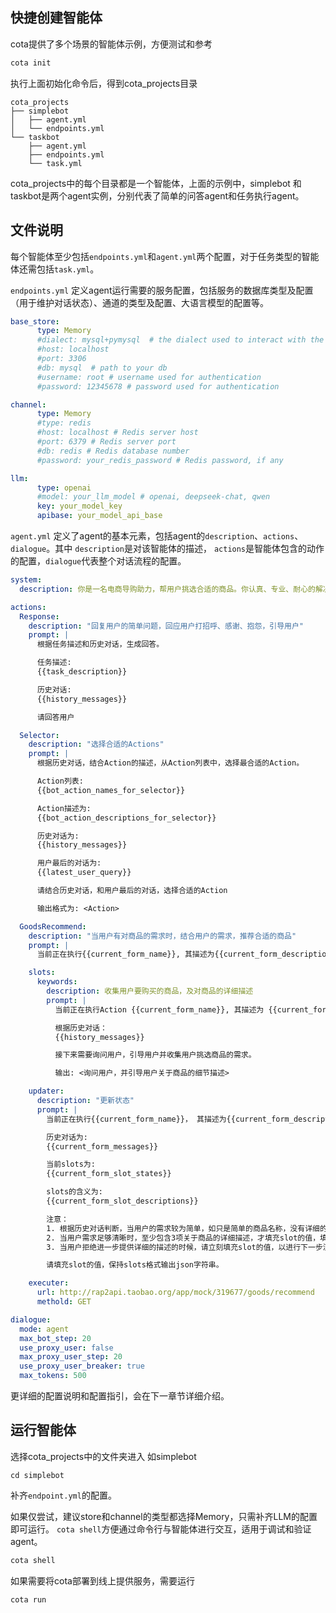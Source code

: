 ## 快捷创建智能体

cota提供了多个场景的智能体示例，方便测试和参考

```bash
cota init
```

执行上面初始化命令后，得到cota_projects目录
```
cota_projects
├── simplebot
│   ├── agent.yml
│   └── endpoints.yml
└── taskbot
    ├── agent.yml
    ├── endpoints.yml
    └── task.yml
```
cota_projects中的每个目录都是一个智能体，上面的示例中，simplebot 和 taskbot是两个agent实例，分别代表了简单的问答agent和任务执行agent。

## 文件说明

每个智能体至少包括`endpoints.yml`和`agent.yml`两个配置，对于任务类型的智能体还需包括`task.yml`。

`endpoints.yml` 定义agent运行需要的服务配置，包括服务的数据库类型及配置（用于维护对话状态）、通道的类型及配置、大语言模型的配置等。

```yml
base_store:
      type: Memory
      #dialect: mysql+pymysql  # the dialect used to interact with the db
      #host: localhost
      #port: 3306
      #db: mysql  # path to your db
      #username: root # username used for authentication
      #password: 12345678 # password used for authentication

channel:
      type: Memory
      #type: redis
      #host: localhost # Redis server host
      #port: 6379 # Redis server port
      #db: redis # Redis database number
      #password: your_redis_password # Redis password, if any

llm:
      type: openai
      #model: your_llm_model # openai, deepseek-chat, qwen 
      key: your_model_key
      apibase: your_model_api_base
```

`agent.yml` 定义了agent的基本元素，包括agent的`description`、`actions`、`dialogue`。其中 `description`是对该智能体的描述，
`actions`是智能体包含的动作的配置，`dialogue`代表整个对话流程的配置。

```yml
system:
  description: 你是一名电商导购助力，帮用户挑选合适的商品。你认真、专业、耐心的解决用户在购物中遇到的问题。

actions:
  Response:
    description: "回复用户的简单问题，回应用户打招呼、感谢、抱怨，引导用户"
    prompt: |
      根据任务描述和历史对话，生成回答。

      任务描述:
      {{task_description}}

      历史对话:
      {{history_messages}}

      请回答用户

  Selector:
    description: "选择合适的Actions"
    prompt: |
      根据历史对话，结合Action的描述，从Action列表中，选择最合适的Action。

      Action列表:
      {{bot_action_names_for_selector}}

      Action描述为:
      {{bot_action_descriptions_for_selector}}

      历史对话为:
      {{history_messages}}

      用户最后的对话为:
      {{latest_user_query}}

      请结合历史对话，和用户最后的对话，选择合适的Action

      输出格式为: <Action>

  GoodsRecommend:
    description: "当用户有对商品的需求时，结合用户的需求，推荐合适的商品"
    prompt: |      
      当前正在执行{{current_form_name}}, 其描述为{{current_form_description}}，请将结果{{current_form_execute_result}}返回。

    slots:
      keywords:
        description: 收集用户要购买的商品，及对商品的详细描述
        prompt: |
          当前正在执行Action {{current_form_name}}, 其描述为 {{current_form_description}}。

          根据历史对话：
          {{history_messages}}

          接下来需要询问用户，引导用户并收集用户挑选商品的需求。

          输出: <询问用户，并引导用户关于商品的细节描述>

    updater:
      description: "更新状态"
      prompt: |
        当前正在执行{{current_form_name}}， 其描述为{{current_form_description}}。根据对话内容，结合当前slot的状态，填充或重置slot的值。

        历史对话为:
        {{current_form_messages}}

        当前slots为:
        {{current_form_slot_states}}

        slots的含义为:
        {{current_form_slot_descriptions}}

        注意：
        1. 根据历史对话判断，当用户的需求较为简单，如只是简单的商品名称，没有详细的描述时，请不要填充slot的值
        2. 当用户需求足够清晰时，至少包含3项关于商品的详细描述，才填充slot的值，填充的值要包含商品及对商品的详细描述，以方便给用户精准的推荐商品
        3. 当用户拒绝进一步提供详细的描述的时候，请立刻填充slot的值，以进行下一步流程

        请填充slot的值，保持slots格式输出json字符串。

    executer:
      url: http://rap2api.taobao.org/app/mock/319677/goods/recommend
      methold: GET

dialogue:
  mode: agent
  max_bot_step: 20
  use_proxy_user: false
  max_proxy_user_step: 20
  use_proxy_user_breaker: true
  max_tokens: 500
```

更详细的配置说明和配置指引，会在下一章节详细介绍。


## 运行智能体

选择cota_projects中的文件夹进入 如simplebot

```
cd simplebot
```

补齐`endpoint.yml`的配置。

如果仅尝试，建议store和channel的类型都选择Memory，只需补齐LLM的配置即可运行。
`cota shell`方便通过命令行与智能体进行交互，适用于调试和验证agent。
```bash
cota shell
```

如果需要将cota部署到线上提供服务，需要运行
```bash
cota run
```
